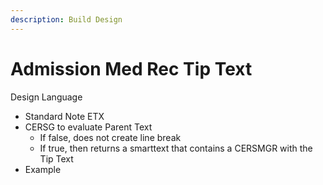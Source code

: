 ```yaml
---
description: Build Design
---
```


# Admission Med Rec Tip Text

Design Language

* Standard Note ETX
* CERSG to evaluate Parent Text&#x20;
  * If false, does not create line break
  * If true, then returns a smarttext that contains a CERSMGR with the Tip Text
* Example



